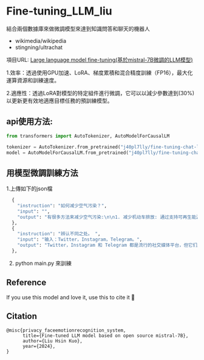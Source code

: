 # Fine-tuning_LLM_liu
結合兩個數據庫來做微調模型來達到知識問答和聊天的機器人
- wikimedia/wikipedia
- stingning/ultrachat

項目URL: [Large language model fine-tuning(基於mistral-7B微調的LLM模型)](https://huggingface.co/j40pl7lly/fine-tuning-chat-liu)

1.效率：透過使用GPU加速、LoRA、梯度累積和混合精度訓練（FP16），最大化運算資源和訓練速度。

2.適應性：透過LoRA對模型的特定組件進行微調，它可以以減少參數達到(30%)以更新更有效地適應目標任務的預訓練模型。

## api使用方法:

```python
from transformers import AutoTokenizer, AutoModelForCausalLM

tokenizer = AutoTokenizer.from_pretrained("j40pl7lly/fine-tuning-chat-liu")
model = AutoModelForCausalLM.from_pretrained("j40pl7lly/fine-tuning-chat-liu")
```

## 用模型微調訓練方法
1.上傳如下的json檔

```python
  {
    "instruction": "如何减少空气污染？",
    "input": "",
    "output": "有很多方法来减少空气污染:\n\n1. 减少机动车排放: 通过支持可再生能源来驱动的交通工具，如电动汽车、混合动力汽车，使用公共交通工具，骑自行车或步行。\n2. 鼓励清洁能源: 政府和企业可以通过提供优惠政策和补贴来鼓励人们使用清洁能源。\n3. 减少工业排放: 工厂可以通过采用更清洁的生产方法，使用减排技术来减少工业废气的排放。\n4. 绿化城市: 种植更多的树木和植物可以吸收空气中的污染物和二氧化碳，有助于减少空气污染。\n5. 减少家庭能耗: 通过使用节能电器、关闭不必要的电源开关、减少用电量，能够减少家庭用电量，从而减少空气污染。\n6. 垃圾分类和回收利用: 妥善处理垃圾，避免焚烧垃圾，对垃圾进行分类和回收利用，可以减少污染物排放。\n\n总之，减少空气污染需要政府、企业和个人共同努力。我们每个人都要承担责任，通过自己的实际行动来保护环境。"
  },
  {
    "instruction": "辨认不同之处。 ",
    "input": "输入：Twitter，Instagram，Telegram。",
    "output": "Twitter，Instagram 和 Telegram 都是流行的社交媒体平台，但它们之间也有一些不同之处：\n\n- Twitter: 是一个微博社交媒体平台，用户可以发布 280 字符以内的消息（即推文）并与其他用户互动。它主要关注文字交流，尽管用户也可以分享照片和视频。\n- Instagram: 是一个图片和视频分享的社交媒体平台，用户可以在 Instagram 上发布照片和视频并与其他用户互动。它主要关注图片和视频的分享，尽管用户也可以添加文字说明。\n- Telegram: 是一个即时通讯和社交媒体平台，用户可以通过文本、语音、图片和视频与其他用户即时交流。与 Twitter 和 Instagram 不同，Telegram 更侧重于即时通讯，它还提供了端到端加密的私人聊天功能。"
  },
```
2. python main.py 來訓練

## Reference
If you use this model and love it, use this to cite it 🤗

## Citation

```
@misc{privacy_faceemotionrecognition_system,
      title={Fine-tuned LLM model based on open source mistral-7B},
      author={Liu Hsin Kuo},
      year={2024},
}
```
